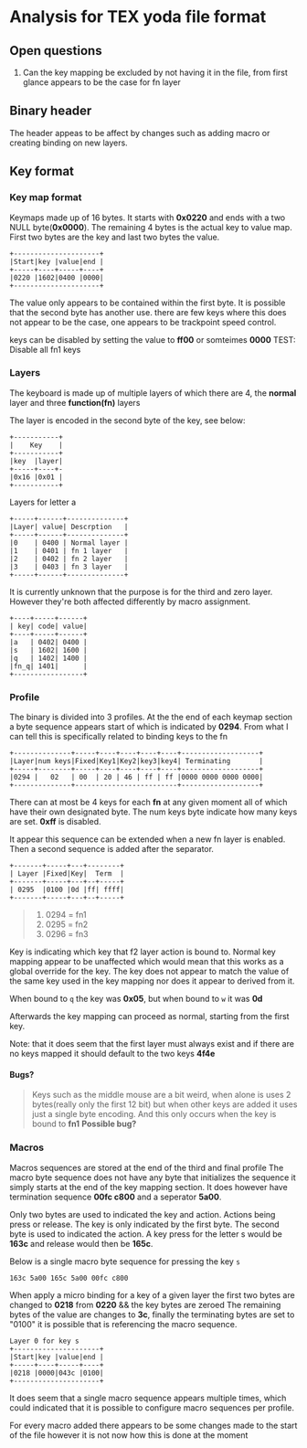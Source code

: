 # Analysis for TEX yoda file format

## Open questions

1. Can the key mapping be excluded by not having it in the file, from first glance appears to be the case for fn layer

## Binary header

The header appeas to be affect by changes such as adding macro or creating binding on new layers.

## Key format

### Key map format

Keymaps made up of 16 bytes. It starts with **0x0220** and ends with a two NULL byte(**0x0000**).
The remaining 4 bytes is the actual key to value map. First two bytes are the key and last two bytes the value.
```
+---------------------+
|Start|key |value|end |
+-----+----+-----+----+
|0220 |1602|0400 |0000|
+---------------------+
```

The value only appears to be contained within the first byte.
It is possible that the second byte has another use.
there are few keys where this does not appear to be the case,
one appears to be trackpoint speed control.

keys can be disabled by setting the value to **ff00** or somteimes **0000**
TEST: Disable all fn1 keys

### Layers

The keyboard is made up of multiple layers of which there are 4,
the **normal** layer and three **function(fn)** layers

The layer is encoded in the second byte of the key, see below:

```
+-----------+
|    Key    |
+-----------+
|key  |layer|
+-----+----+-
|0x16 |0x01 |
+-----------+
```

Layers for letter a
```
+-----+------+--------------+
|Layer| value| Descrption   |
+-----+------+--------------+
|0    | 0400 | Normal layer |
|1    | 0401 | fn 1 layer   |
|2    | 0402 | fn 2 layer   |
|3    | 0403 | fn 3 layer   |
+-----+------+--------------+
```

It is currently unknown that the purpose is for the third and zero layer.
However they're both affected differently by macro assignment.


```
+----+-----+------+
| key| code| value|
+----+-----+------+
|a   | 0402| 0400 |
|s   | 1602| 1600 |
|q   | 1402| 1400 |
|fn_q| 1401|      |
+-----------------+
```

### Profile

The binary is divided into 3 profiles. At the the end of each keymap section
a byte sequence appears start of which is indicated by **0294**.
From what I can tell this is specifically related to binding keys to the fn<x>

 ```
+--------------+-----+----+----+----+----+-------------------+
|Layer|num keys|Fixed|Key1|Key2|key3|key4| Terminating       |
+-----+--------+-----+----+----+----+----+-------------------+
|0294 |   02   | 00  | 20 | 46 | ff | ff |0000 0000 0000 0000|
+--------------+-------------------------+-------------------+
```

There can at most be 4 keys for each **fn** at any given moment all of which have their own designated byte.
The num keys byte indicate how many keys are set. **0xff** is disabled.

It appear this sequence can be extended when a new fn layer is enabled.
Then a second sequence is added after the separator.

```
+-------+-----+---+--------+
| Layer |Fixed|Key|  Term  |
+-------+-----+---+--+-----+
| 0295  |0100 |0d |ff| ffff|
+-------+-----+---+--+-----+
```

> 1. 0294 = fn1
> 2. 0295 = fn2
> 3. 0296 = fn3

Key is indicating which key that f2 layer action is bound to. Normal key mapping appear to be unaffected
which would mean that this works as a global override for the key.
The key does not appear to match the value of the same key used in the key mapping nor does it appear to 
derived from it.

When bound to `q` the key was **0x05**, but when bound to `w` it was **0d**

Afterwards the key mapping can proceed as normal, starting from the first key.

Note: that it does seem that the first layer must always exist and if there are no keys mapped
it should default to the two keys **4f4e**

#### Bugs?
> Keys such as the middle mouse are a bit weird, when alone is uses 2 bytes(really only the first 12 bit)
> but when other keys are added it uses just a single byte encoding. And this only occurs when the key is bound to **fn1**
> **Possible bug?**

### Macros

Macros sequences are stored at the end of the third and final profile
The macro byte sequence does not have any byte that initializes the sequence it simply starts at the end of the key mapping section.
It does however have termination sequence **00fc c800** and a seperator **5a00**.

Only two bytes are used to indicated the key and action. Actions being press or release.
The key is only indicated by the first byte.
The second byte is used to indicated the action. A key press for the letter s would be **163c**
and release would then be **165c**. 

Below is a single macro byte sequence for pressing the key `s`
```
163c 5a00 165c 5a00 00fc c800
```

When apply a micro binding for a key of a given layer the first two bytes are
changed to **0218** from **0220** && the key bytes are zeroed The
remaining bytes of the value are changes to  **<key byte>3c**, finally the terminating
bytes are set to "0100" it is possible that is referencing the macro sequence.

```
Layer 0 for key s
+---------------------+
|Start|key |value|end |
+-----+----+-----+----+
|0218 |0000|043c |0100|
+---------------------+
```

It does seem that a single macro sequence appears multiple times, which could
indicated that it is possible to configure macro sequences per profile.

For every macro added there appears to be some changes made to the start of the
file however it is not now how this is done at the moment

